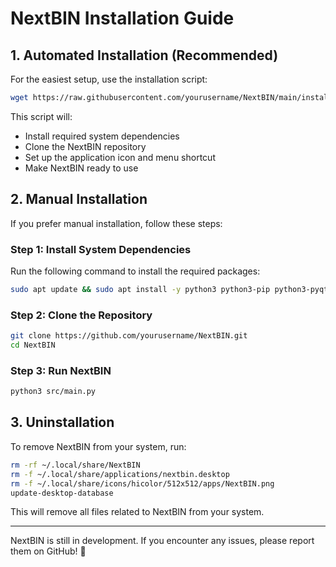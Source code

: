 # NextBIN Installation Guide

## 1. Automated Installation (Recommended)
For the easiest setup, use the installation script:
```bash
wget https://raw.githubusercontent.com/yourusername/NextBIN/main/install.sh -O install.sh && chmod +x install.sh && ./install.sh
```
This script will:
- Install required system dependencies
- Clone the NextBIN repository
- Set up the application icon and menu shortcut
- Make NextBIN ready to use

## 2. Manual Installation
If you prefer manual installation, follow these steps:

### **Step 1: Install System Dependencies**
Run the following command to install the required packages:
```bash
sudo apt update && sudo apt install -y python3 python3-pip python3-pyqt6 python3-psutil policykit-1 tlp power-profiles-daemon
```

### **Step 2: Clone the Repository**
```bash
git clone https://github.com/yourusername/NextBIN.git
cd NextBIN
```

### **Step 3: Run NextBIN**
```bash
python3 src/main.py
```

## 3. Uninstallation
To remove NextBIN from your system, run:
```bash
rm -rf ~/.local/share/NextBIN
rm -f ~/.local/share/applications/nextbin.desktop
rm -f ~/.local/share/icons/hicolor/512x512/apps/NextBIN.png
update-desktop-database
```
This will remove all files related to NextBIN from your system.

---

NextBIN is still in development. If you encounter any issues, please report them on GitHub! 🚀
